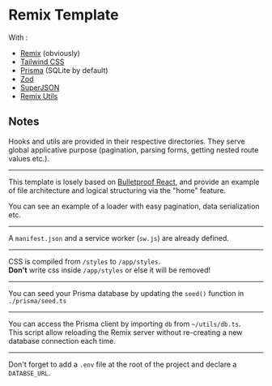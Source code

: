 # Remix Template

With :

- [Remix](https://github.com/remix-run/remix) (obviously)
- [Tailwind CSS](https://github.com/tailwindlabs/tailwindcss)
- [Prisma](https://github.com/prisma/prisma) (SQLite by default)
- [Zod](https://github.com/colinhacks/zod)
- [SuperJSON](https://github.com/blitz-js/superjson)
- [Remix Utils](https://github.com/sergiodxa/remix-utils)

## Notes

Hooks and utils are provided in their respective directories. They serve global applicative purpose (pagination, parsing forms, getting nested route values etc.).

---

This template is losely based on [Bulletproof React](https://github.com/alan2207/bulletproof-react), and provide an example of file architecture and logical structuring via the "home" feature.

You can see an example of a loader with easy pagination, data serialization etc.

---

A `manifest.json` and a service worker (`sw.js`) are already defined.

---

CSS is compiled from `/styles` to `/app/styles`.\
**Don't** write css inside `/app/styles` or else it will be removed!

---

You can seed your Prisma database by updating the `seed()` function in `./prisma/seed.ts`

---

You can access the Prisma client by importing `db` from `~/utils/db.ts`.\
This script allow reloading the Remix server without re-creating a new database connection each time.

---

Don't forget to add a `.env` file at the root of the project and declare a `DATABSE_URL`.
